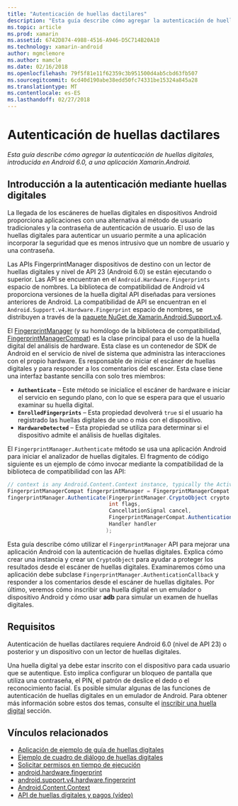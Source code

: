 ```yaml
---
title: "Autenticación de huellas dactilares"
description: "Esta guía describe cómo agregar la autenticación de huellas digitales, introducida en Android 6.0, a una aplicación Xamarin.Android."
ms.topic: article
ms.prod: xamarin
ms.assetid: 6742D874-4988-4516-A946-D5C714B20A10
ms.technology: xamarin-android
author: mgmclemore
ms.author: mamcle
ms.date: 02/16/2018
ms.openlocfilehash: 79f5f81e11f62359c3b951500d4ab5cbd63fb507
ms.sourcegitcommit: 6cd40d190abe38edd50fc74331be15324a845a28
ms.translationtype: MT
ms.contentlocale: es-ES
ms.lasthandoff: 02/27/2018
---
```

# <a name="fingerprint-authentication"></a>Autenticación de huellas dactilares

_Esta guía describe cómo agregar la autenticación de huellas digitales, introducida en Android 6.0, a una aplicación Xamarin.Android._


## <a name="fingerprint-authentication-overview"></a>Introducción a la autenticación mediante huellas digitales

La llegada de los escáneres de huellas digitales en dispositivos Android proporciona aplicaciones con una alternativa al método de usuario tradicionales y la contraseña de autenticación de usuario. El uso de las huellas digitales para autenticar un usuario permite a una aplicación incorporar la seguridad que es menos intrusivo que un nombre de usuario y una contraseña.

Las APIs FingerprintManager dispositivos de destino con un lector de huellas digitales y nivel de API 23 (Android 6.0) se están ejecutando o superior. Las API se encuentran en el `Android.Hardware.Fingerprints` espacio de nombres. La biblioteca de compatibilidad de Android v4 proporciona versiones de la huella digital API diseñadas para versiones anteriores de Android. La compatibilidad de API se encuentran en el `Android.Support.v4.Hardware.Fingerprint` espacio de nombres, se distribuyen a través de la [paquete NuGet de Xamarin.Android.Support.v4](https://www.nuget.org/packages/Xamarin.Android.Support.v4/).

El [FingerprintManager](http://developer.android.com/reference/android/hardware/fingerprint/FingerprintManager.html) (y su homólogo de la biblioteca de compatibilidad, [FingerprintManagerCompat](http://developer.android.com/reference/android/support/v4/hardware/fingerprint/FingerprintManagerCompat.html)) es la clase principal para el uso de la huella digital del análisis de hardware. Esta clase es un contenedor de SDK de Android en el servicio de nivel de sistema que administra las interacciones con el propio hardware. Es responsable de iniciar el escáner de huellas digitales y para responder a los comentarios del escáner. Esta clase tiene una interfaz bastante sencilla con solo tres miembros:

* **`Authenticate`** &ndash; Este método se inicialice el escáner de hardware e iniciar el servicio en segundo plano, con lo que se espera para que el usuario examinar su huella digital.
* **`EnrolledFingerprints`** &ndash; Esta propiedad devolverá `true` si el usuario ha registrado las huellas digitales de uno o más con el dispositivo.
* **`HardwareDetected`** &ndash; Esta propiedad se utiliza para determinar si el dispositivo admite el análisis de huellas digitales.

El `FingerprintManager.Authenticate` método se usa una aplicación Android para iniciar el analizador de huellas digitales. El fragmento de código siguiente es un ejemplo de cómo invocar mediante la compatibilidad de la biblioteca de compatibilidad con las API:

```csharp
// context is any Android.Content.Context instance, typically the Activity 
FingerprintManagerCompat fingerprintManager = FingerprintManagerCompat.From(context);
fingerprintManager.Authenticate(FingerprintManager.CryptoObject crypto,
                                int flags,
                                CancellationSignal cancel,
                                FingerprintManagerCompat.AuthenticationCallback callback,
                                Handler handler
                               );
```

Esta guía describe cómo utilizar el `FingerprintManager` API para mejorar una aplicación Android con la autenticación de huellas digitales. Explica cómo crear una instancia y crear un `CryptoObject` para ayudar a proteger los resultados desde el escáner de huellas digitales. Examinaremos cómo una aplicación debe subclase `FingerprintManager.AuthenticationCallback` y responder a los comentarios desde el escáner de huellas digitales. Por último, veremos cómo inscribir una huella digital en un emulador o dispositivo Android y cómo usar **adb** para simular un examen de huellas digitales.

## <a name="requirements"></a>Requisitos

Autenticación de huellas dactilares requiere Android 6.0 (nivel de API 23) o posterior y un dispositivo con un lector de huellas digitales. 

Una huella digital ya debe estar inscrito con el dispositivo para cada usuario que se autentique. Esto implica configurar un bloqueo de pantalla que utiliza una contraseña, el PIN, el patrón de deslice el dedo o el reconocimiento facial. Es posible simular algunas de las funciones de autenticación de huellas digitales en un emulador de Android.  Para obtener más información sobre estos dos temas, consulte el [inscribir una huella digital](enrolling-fingerprint.md) sección. 






## <a name="related-links"></a>Vínculos relacionados

- [Aplicación de ejemplo de guía de huellas digitales](https://developer.xamarin.com/samples/monodroid/FingerprintGuide/)
- [Ejemplo de cuadro de diálogo de huellas digitales](https://developer.xamarin.com/samples/monodroid/android-m/FingerprintDialog/)
- [Solicitar permisos en tiempo de ejecución](http://developer.android.com/training/permissions/requesting.html)
- [android.hardware.fingerprint](http://developer.android.com/reference/android/hardware/fingerprint/package-summary.html)
- [android.support.v4.hardware.fingerprint](http://developer.android.com/reference/android/support/v4/hardware/fingerprint/package-summary.html)
- [Android.Content.Context](https://developer.xamarin.com/api/type/Android.Content.Context/)
- [API de huellas digitales y pagos (vídeo)](https://youtu.be/VOn7VrTRlA4)
